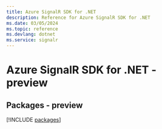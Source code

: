 ```yaml
---
title: Azure SignalR SDK for .NET
description: Reference for Azure SignalR SDK for .NET
ms.date: 03/05/2024
ms.topic: reference
ms.devlang: dotnet
ms.service: signalr
---
```

# Azure SignalR SDK for .NET - preview
## Packages - preview
[!INCLUDE [packages](signalr-index.md)]